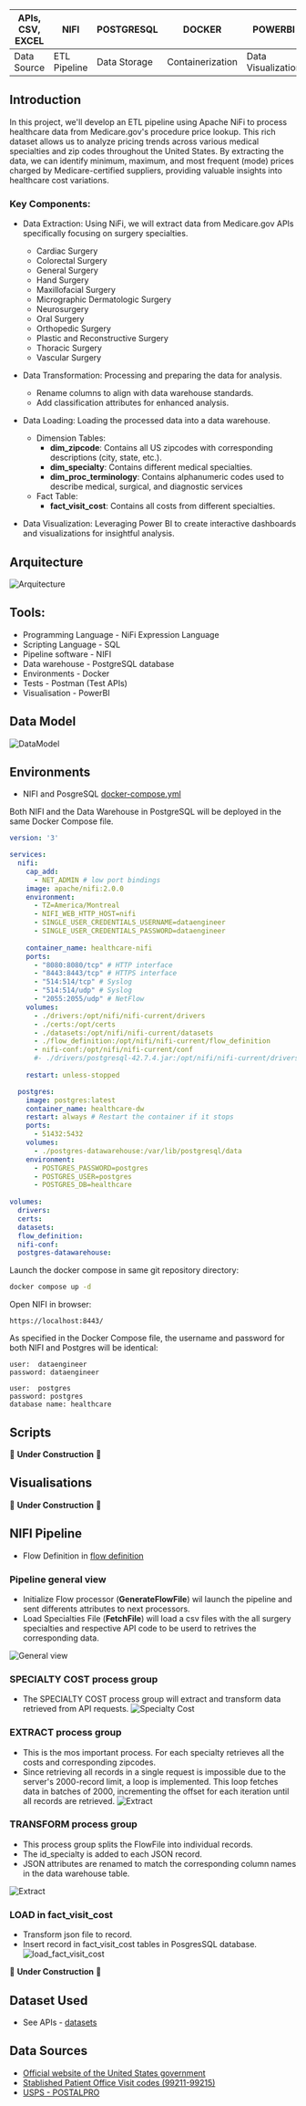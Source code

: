 | APIs, CSV, EXCEL | NIFI | POSTGRESQL | DOCKER | POWERBI |
|---|---|---|---|---| 
| Data Source | ETL Pipeline | Data Storage | Containerization | Data Visualization |

## Introduction

In this project, we'll develop an ETL pipeline using Apache NiFi to process healthcare data from Medicare.gov's procedure price lookup. This rich dataset allows us to analyze pricing trends across various medical specialties and zip codes throughout the United States. By extracting the data, we can identify minimum, maximum, and most frequent (mode) prices charged by Medicare-certified suppliers, providing valuable insights into healthcare cost variations.

### Key Components:

*  Data Extraction: Using NiFi, we will extract data from Medicare.gov APIs specifically focusing on surgery specialties.
    * Cardiac Surgery
    * Colorectal Surgery
    * General Surgery
    * Hand Surgery
    * Maxillofacial Surgery
    * Micrographic Dermatologic Surgery
    * Neurosurgery
    * Oral Surgery
    * Orthopedic Surgery
    * Plastic and Reconstructive Surgery
    * Thoracic Surgery
    * Vascular Surgery

*  Data Transformation: Processing and preparing the data for analysis.
    *  Rename columns to align with data warehouse standards.
    *  Add classification attributes for enhanced analysis.
    
*  Data Loading: Loading the processed data into a data warehouse.
    * Dimension Tables:
      * **dim_zipcode**: Contains all US zipcodes with corresponding descriptions (city, state, etc.).
      * **dim_specialty**: Contains different medical specialties.
      * **dim_proc_terminology**: Contains alphanumeric codes used to describe medical, surgical, and diagnostic services
    * Fact Table:
      * **fact_visit_cost**: Contains all costs from different specialties.
*  Data Visualization: Leveraging Power BI to create interactive dashboards and visualizations for insightful analysis.


## Arquitecture
![Arquitecture](assets/Arquitecture.png)


## Tools:
*  Programming Language - NiFi Expression Language
*  Scripting Language - SQL
*  Pipeline software - NIFI
*  Data warehouse - PostgreSQL database
*  Environments - Docker
*  Tests - Postman (Test APIs)
*  Visualisation - PowerBI


## Data Model

![DataModel](assets/img/data_model.png)

## Environments

*  NIFI and PosgreSQL [docker-compose.yml](docker-compose.yml) 

Both NIFI and the Data Warehouse in PostgreSQL will be deployed in the same Docker Compose file.  

```yml
version: '3'

services:
  nifi:
    cap_add:
      - NET_ADMIN # low port bindings
    image: apache/nifi:2.0.0
    environment:
      - TZ=America/Montreal
      - NIFI_WEB_HTTP_HOST=nifi
      - SINGLE_USER_CREDENTIALS_USERNAME=dataengineer
      - SINGLE_USER_CREDENTIALS_PASSWORD=dataengineer
      
    container_name: healthcare-nifi
    ports:
      - "8080:8080/tcp" # HTTP interface
      - "8443:8443/tcp" # HTTPS interface
      - "514:514/tcp" # Syslog
      - "514:514/udp" # Syslog
      - "2055:2055/udp" # NetFlow
    volumes:
      - ./drivers:/opt/nifi/nifi-current/drivers
      - ./certs:/opt/certs
      - ./datasets:/opt/nifi/nifi-current/datasets
      - ./flow_definition:/opt/nifi/nifi-current/flow_definition
      - nifi-conf:/opt/nifi/nifi-current/conf
      #- ./drivers/postgresql-42.7.4.jar:/opt/nifi/nifi-current/drivers/postgresql-42.7.4.jar
      
    restart: unless-stopped

  postgres:
    image: postgres:latest
    container_name: healthcare-dw
    restart: always # Restart the container if it stops
    ports:
      - 51432:5432
    volumes:
      - ./postgres-datawarehouse:/var/lib/postgresql/data
    environment:
      - POSTGRES_PASSWORD=postgres
      - POSTGRES_USER=postgres
      - POSTGRES_DB=healthcare 
    
volumes:
  drivers:
  certs:
  datasets:
  flow_definition:
  nifi-conf:
  postgres-datawarehouse:   
```

Launch the docker compose in same git repository directory:

```bash
docker compose up -d
```

Open NIFI in browser:
```http
https://localhost:8443/
```

As specified in the Docker Compose file, the username and password for both NIFI and Postgres will be identical:
```text
user:  dataengineer
password: dataengineer
```
```text
user:  postgres
password: postgres
database name: healthcare
```


## Scripts
🚧 **Under Construction** 🚧


## Visualisations
🚧 **Under Construction** 🚧


## NIFI Pipeline

*  Flow Definition in  [flow definition](/flow_definition/HEALTHCARE-PROVIDER-COSTS.json)

### Pipeline general view

*  Initialize Flow processor (**GenerateFlowFile**) wil launch the pipeline and sent differents attributes to next processors. 
*  Load Specialties File (**FetchFile**) will load a csv files with the all surgery specialties and respective API code to be userd to retrives the corresponding data.  

![General view](assets/img/nifi_general_pipeline.png)

### SPECIALTY COST process group

*  The SPECIALTY COST process group will extract and transform data retrieved from API requests.
![Specialty Cost](assets/img/nifi_specialty_cost_process_group.png)

### EXTRACT process group

* This is the mos important process.  For each specialty retrieves all the costs and corresponding zipcodes.
* Since retrieving all records in a single request is impossible due to the server's 2000-record limit, a loop is implemented. This loop fetches data in batches of 2000, incrementing the offset for each iteration until all records are retrieved.
![Extract](assets/img/nifi_extract_process_group.png)

### TRANSFORM process group
*  This process group splits the FlowFile into individual records.
*  The id_specialty is added to each JSON record.
*  JSON attributes are renamed to match the corresponding column names in the data warehouse table.

![Extract](assets/img/nifi_transform_process_group.png)

### LOAD in fact_visit_cost
*  Transform json file to record.
*  Insert record in fact_visit_cost tables in PosgresSQL database. 
![load_fact_visit_cost](assets/img/nifi_load_fact_visit_cost.png)



🚧 **Under Construction** 🚧


## Dataset Used
*  See APIs - [datasets](https://data.cms.gov/provider-data/topics/physician-office-visit-costs)

## Data Sources
-  [Official website of the United States government](https://data.cms.gov/provider-data/topics/physician-office-visit-costs)
- [Stablished Patient Office Visit codes (99211-99215)](https://www.palmettogba.com/palmetto/jmb.nsf/DIDC/AA8LL61250~eServices%20Portal~Electronic%20Comparative%20Billing%20Report%20(eCBR))
- [USPS - POSTALPRO](https://postalpro.usps.com/ZIP_Locale_Detail)

